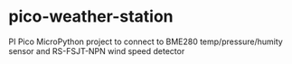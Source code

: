 # pico-weather-station
PI Pico MicroPython project to connect to BME280 temp/pressure/humity sensor and RS-FSJT-NPN wind speed detector
